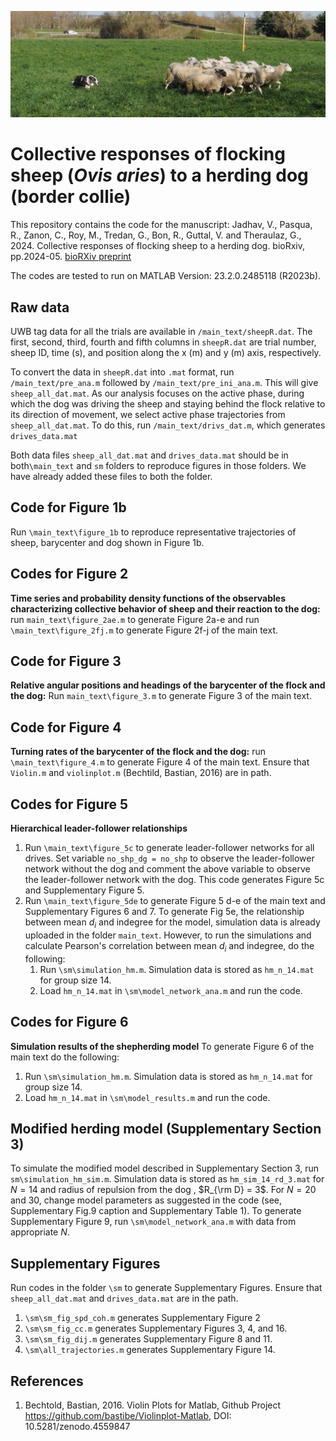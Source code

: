 ![Ovis aries and border collie](main_text/P3160214.JPG)

# Collective responses of flocking sheep (*Ovis aries*) to a herding dog (border collie)

This repository contains the code for the manuscript:
Jadhav, V., Pasqua, R., Zanon, C., Roy, M., Tredan, G., Bon, R., Guttal, V. and Theraulaz, G., 2024. Collective responses of flocking sheep to a herding dog. bioRxiv, pp.2024-05. [bioRXiv preprint](https://www.biorxiv.org/content/10.1101/2024.05.24.595762v1.abstract)

The codes are tested to run on MATLAB Version: 23.2.0.2485118 (R2023b).

## Raw data

UWB tag data for all the trials are available in `/main_text/sheepR.dat`. The first, second, third, fourth and fifth columns in `sheepR.dat` are trial number, sheep ID, time (s), and position along the x (m) and y (m) axis, respectively. 

To convert the data in `sheepR.dat` into `.mat` format, run `/main_text/pre_ana.m` followed by `/main_text/pre_ini_ana.m`. This will give `sheep_all_dat.mat`. As our analysis focuses on the active phase, during which the dog was driving the sheep and staying behind the flock relative to its direction of movement, we select active phase trajectories from `sheep_all_dat.mat`. To do this, run `/main_text/drivs_dat.m`, which generates `drives_data.mat` 

Both data files `sheep_all_dat.mat` and `drives_data.mat` should be in both`\main_text` and `sm` folders to reproduce figures in those folders. We have already added these files to both the folder. 

## Code for Figure 1b

Run `\main_text\figure_1b` to reproduce representative trajectories of sheep, barycenter and dog shown in Figure 1b. 

## Codes for Figure 2

**Time series and probability density functions of the observables characterizing collective behavior of sheep and their reaction to the dog:** run `main_text\figure_2ae.m` to generate Figure 2a-e and run `\main_text\figure_2fj.m` to generate Figure 2f-j of the main text. 

## Code for Figure 3
**Relative angular positions and headings of the barycenter of the flock and the dog:** Run `main_text\figure_3.m` to generate Figure 3 of the main text. 

## Code for Figure 4
**Turning rates of the barycenter of the flock and the dog:** run `\main_text\figure_4.m` to generate Figure 4 of the main text. Ensure that `Violin.m` and `violinplot.m` (Bechtild, Bastian, 2016) are in path. 

## Codes for Figure 5
 **Hierarchical leader-follower relationships**
1. Run `\main_text\figure_5c` to generate leader-follower networks for all drives. Set variable `no_shp_dg = no_shp` to observe the leader-follower network without the dog and comment the above variable to observe the leader-follower network with the dog. This code generates Figure 5c and Supplementary Figure 5. 
2. Run `\main_text\figure_5de` to generate Figure 5 d-e of the main text and Supplementary Figures 6 and 7. To generate Fig 5e, the relationship between mean $d_i$ and indegree for the model, simulation data is already uploaded in the folder `main_text`. However, to run the simulations and calculate Pearson's correlation between mean $d_i$ and indegree, do the following:
	1. Run `\sm\simulation_hm.m`. Simulation data is stored as `hm_n_14.mat` for group size 14. 
	2. Load `hm_n_14.mat` in `\sm\model_network_ana.m` and run the code. 

## Codes for Figure 6
**Simulation results of the shepherding model**
To generate Figure 6 of the main text do the following:
1.  Run `\sm\simulation_hm.m`. Simulation data is stored as `hm_n_14.mat` for group size 14. 
2. Load `hm_n_14.mat` in `\sm\model_results.m` and run the code.

## Modified herding model (Supplementary Section 3)

To simulate the modified model described in Supplementary Section 3, run `sm\simulation_hm_sim.m`. Simulation data is stored as `hm_sim_14_rd_3.mat` for $N = 14$ and radius of repulsion from the dog , $R_{\rm D} = 3$. For $N = 20$ and $30$, change model parameters as suggested in the code (see, Supplementary Fig.9 caption and Supplementary Table 1). To generate Supplementary Figure 9, run `\sm\model_network_ana.m` with data from appropriate $N$.   

## Supplementary Figures

Run codes in the folder `\sm` to generate Supplementary Figures. Ensure that `sheep_all_dat.mat` and `drives_data.mat` are in the path. 
1. `\sm\sm_fig_spd_coh.m` generates Supplementary Figure 2 
2. `\sm\sm_fig_cc.m` generates Supplementary Figures 3, 4, and 16.
3. `\sm\sm_fig_dij.m` generates Supplementary Figure 8 and 11. 
4. `\sm\all_trajectories.m` generates Supplementary Figure 14.

## References
1. Bechtold, Bastian, 2016. Violin Plots for Matlab, Github Project https://github.com/bastibe/Violinplot-Matlab, DOI: 10.5281/zenodo.4559847


